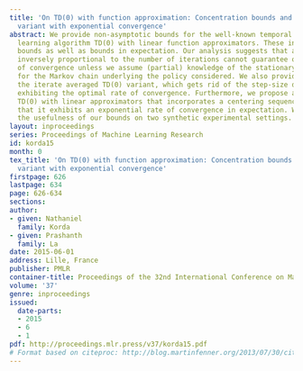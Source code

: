 ```yaml
---
title: 'On TD(0) with function approximation: Concentration bounds and a centered
  variant with exponential convergence'
abstract: We provide non-asymptotic bounds for the well-known temporal difference
  learning algorithm TD(0) with linear function approximators. These include high-probability
  bounds as well as bounds in expectation. Our analysis suggests that a step-size
  inversely proportional to the number of iterations cannot guarantee optimal rate
  of convergence unless we assume (partial) knowledge of the stationary distribution
  for the Markov chain underlying the policy considered. We also provide bounds for
  the iterate averaged TD(0) variant, which gets rid of the step-size dependency while
  exhibiting the optimal rate of convergence. Furthermore, we propose a variant of
  TD(0) with linear approximators that incorporates a centering sequence, and establish
  that it exhibits an exponential rate of convergence in expectation. We demonstrate
  the usefulness of our bounds on two synthetic experimental settings.
layout: inproceedings
series: Proceedings of Machine Learning Research
id: korda15
month: 0
tex_title: 'On TD(0) with function approximation: Concentration bounds and a centered
  variant with exponential convergence'
firstpage: 626
lastpage: 634
page: 626-634
sections: 
author:
- given: Nathaniel
  family: Korda
- given: Prashanth
  family: La
date: 2015-06-01
address: Lille, France
publisher: PMLR
container-title: Proceedings of the 32nd International Conference on Machine Learning
volume: '37'
genre: inproceedings
issued:
  date-parts:
  - 2015
  - 6
  - 1
pdf: http://proceedings.mlr.press/v37/korda15.pdf
# Format based on citeproc: http://blog.martinfenner.org/2013/07/30/citeproc-yaml-for-bibliographies/
---
```

